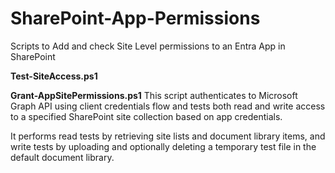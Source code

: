 # SharePoint-App-Permissions
Scripts to Add and check Site Level permissions to an Entra App in SharePoint

**Test-SiteAccess.ps1**

**Grant-AppSitePermissions.ps1**
This script authenticates to Microsoft Graph API using client credentials flow and tests both read and write access to a specified SharePoint site collection based on app credentials.


It performs read tests by retrieving site lists and document library items, and write tests by uploading and optionally deleting a temporary test file in the default document library.


